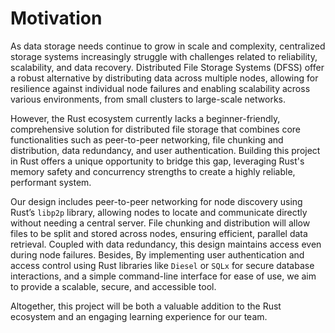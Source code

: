 # Motivation

As data storage needs continue to grow in scale and complexity, centralized storage systems increasingly struggle with challenges related to reliability, scalability, and data recovery. Distributed File Storage Systems (DFSS) offer a robust alternative by distributing data across multiple nodes, allowing for resilience against individual node failures and enabling scalability across various environments, from small clusters to large-scale networks. 

However, the Rust ecosystem currently lacks a beginner-friendly, comprehensive solution for distributed file storage that combines core functionalities such as peer-to-peer networking, file chunking and distribution, data redundancy, and user authentication. Building this project in Rust offers a unique opportunity to bridge this gap, leveraging Rust's memory safety and concurrency strengths to create a highly reliable, performant system.

Our design includes peer-to-peer networking for node discovery using Rust’s `libp2p` library, allowing nodes to locate and communicate directly without needing a central server. File chunking and distribution will allow files to be split and stored across nodes, ensuring efficient, parallel data retrieval. Coupled with data redundancy, this design maintains access even during node failures. Besides, 
By implementing user authentication and access control using Rust libraries like `Diesel` or `SQLx` for secure database interactions, and a simple command-line interface for ease of use, we aim to provide a scalable, secure, and accessible tool. 

Altogether, this project will be both a valuable addition to the Rust ecosystem and an engaging learning experience for our team.
